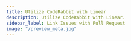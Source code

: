 ```yaml
---
title: Utilize CodeRabbit with Linear
description: Utilize CodeRabbit with Linear.
sidebar_label: Link Issues with Pull Request
image: "/preview_meta.jpg"
---
```


<head>
 <meta charSet="utf-8" />
  <meta name="title" content="Connect CodeRabbit with Linear" />
  <meta name="description" content="Integrate CodeRabbit with Linear" />

  <meta property="og:type" content="website" />
  <meta property="og:url" content="https://coderabbit.ai/" />
  <meta property="og:title" content="Connect CodeRabbit with Linear" />
  <meta property="og:description" content="CodeRabbit: AI-powered Code Reviews" />
  <meta property="og:image" content="/preview_meta.jpg" />

  <meta name="twitter:image" content="https://coderabbit.ai/preview_meta.jpg" />
  <meta name="twitter:card" content="summary_large_image" />
  <meta name="twitter:title" content="Connect CodeRabbit with Linear" />
  <meta name="twitter:description" content="CodeRabbit: AI-powered Code Reviews" />
</head>
